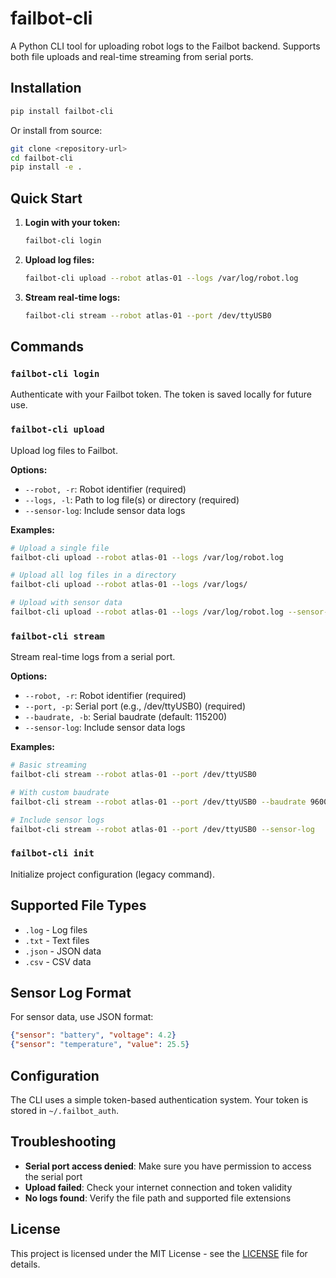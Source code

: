 # failbot-cli

A Python CLI tool for uploading robot logs to the Failbot backend. Supports both file uploads and real-time streaming from serial ports.

## Installation

```bash
pip install failbot-cli
```

Or install from source:
```bash
git clone <repository-url>
cd failbot-cli
pip install -e .
```

## Quick Start

1. **Login with your token:**
   ```bash
   failbot-cli login
   ```

2. **Upload log files:**
   ```bash
   failbot-cli upload --robot atlas-01 --logs /var/log/robot.log
   ```

3. **Stream real-time logs:**
   ```bash
   failbot-cli stream --robot atlas-01 --port /dev/ttyUSB0
   ```

## Commands

### `failbot-cli login`
Authenticate with your Failbot token. The token is saved locally for future use.

### `failbot-cli upload`
Upload log files to Failbot.

**Options:**
- `--robot, -r`: Robot identifier (required)
- `--logs, -l`: Path to log file(s) or directory (required)
- `--sensor-log`: Include sensor data logs

**Examples:**
```bash
# Upload a single file
failbot-cli upload --robot atlas-01 --logs /var/log/robot.log

# Upload all log files in a directory
failbot-cli upload --robot atlas-01 --logs /var/logs/

# Upload with sensor data
failbot-cli upload --robot atlas-01 --logs /var/log/robot.log --sensor-log
```

### `failbot-cli stream`
Stream real-time logs from a serial port.

**Options:**
- `--robot, -r`: Robot identifier (required)
- `--port, -p`: Serial port (e.g., /dev/ttyUSB0) (required)
- `--baudrate, -b`: Serial baudrate (default: 115200)
- `--sensor-log`: Include sensor data logs

**Examples:**
```bash
# Basic streaming
failbot-cli stream --robot atlas-01 --port /dev/ttyUSB0

# With custom baudrate
failbot-cli stream --robot atlas-01 --port /dev/ttyUSB0 --baudrate 9600

# Include sensor logs
failbot-cli stream --robot atlas-01 --port /dev/ttyUSB0 --sensor-log
```

### `failbot-cli init`
Initialize project configuration (legacy command).

## Supported File Types

- `.log` - Log files
- `.txt` - Text files
- `.json` - JSON data
- `.csv` - CSV data

## Sensor Log Format

For sensor data, use JSON format:
```json
{"sensor": "battery", "voltage": 4.2}
{"sensor": "temperature", "value": 25.5}
```

## Configuration

The CLI uses a simple token-based authentication system. Your token is stored in `~/.failbot_auth`.

## Troubleshooting

- **Serial port access denied**: Make sure you have permission to access the serial port
- **Upload failed**: Check your internet connection and token validity
- **No logs found**: Verify the file path and supported file extensions

## License

This project is licensed under the MIT License - see the [LICENSE](LICENSE) file for details. 